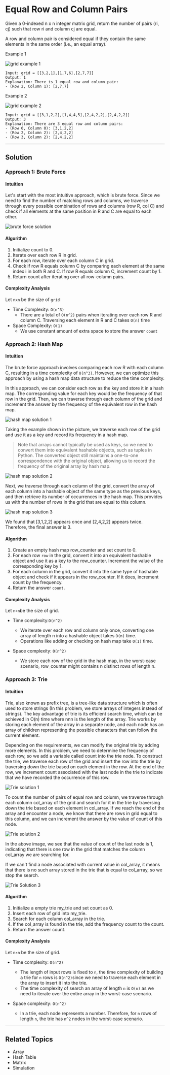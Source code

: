 # Equal Row and Column Pairs

Given a 0-indexed n x n integer matrix grid, return the number of pairs (ri, cj) such that row ri and column cj are
equal.

A row and column pair is considered equal if they contain the same elements in the same order (i.e., an equal array).

Example 1

![grid example 1](./grid_example_1.jpg)

```plain
Input: grid = [[3,2,1],[1,7,6],[2,7,7]]
Output: 1
Explanation: There is 1 equal row and column pair:
- (Row 2, Column 1): [2,7,7]
```

Example 2

![grid example 2](./grid_example_2.jpg)

```plain
Input: grid = [[3,1,2,2],[1,4,4,5],[2,4,2,2],[2,4,2,2]]
Output: 3
Explanation: There are 3 equal row and column pairs:
- (Row 0, Column 0): [3,1,2,2]
- (Row 2, Column 2): [2,4,2,2]
- (Row 3, Column 2): [2,4,2,2]
```

---

## Solution

### Approach 1: Brute Force

#### Intuition

Let's start with the most intuitive approach, which is brute force. Since we need to find the number of matching rows
and columns, we traverse through every possible combination of rows and columns (row R, col C) and check if all elements
at the same position in R and C are equal to each other.

![brute force solution](./solution_brute_force.png)

#### Algorithm

1. Initialize count to 0.
2. Iterate over each row R in grid.
3. For each row, iterate over each column C in grid.
4. Check if row R equals column C by comparing each element at the same index i in both R and C. If row R equals column
   C, increment count by 1.
5. Return count after iterating over all row-column pairs.

#### Complexity Analysis

Let `nxn` be the size of `grid`

- Time Complexity: `O(n^3)`
  - There are a total of `O(n^2)` pairs when iterating over each row R and column C. Traversing each element in R and
      C takes `O(n)` time
- Space Complexity: `O(1)`
  - We use constant amount of extra space to store the answer `count`

### Approach 2: Hash Map

#### Intuition

The brute force approach involves comparing each row R with each column C, resulting in a time complexity of `O(n^3)`.
However, we can optimize this approach by using a hash map data structure to reduce the time complexity.

In this approach, we can consider each row as the key and store it in a hash map. The corresponding value for each key
would be the frequency of that row in the grid. Then, we can traverse through each column of the grid and increment the
answer by the frequency of the equivalent row in the hash map.

![hash map solution 1](./solution_hash_map_1.png)

Taking the example shown in the picture, we traverse each row of the grid and use it as a key and record its frequency
in a hash map.

> Note that arrays cannot typically be used as keys, so we need to convert them into equivalent hashable objects, such
> as tuples in Python. The converted object still maintains a one-to-one correspondence with the original
> object, allowing us to record the frequency of the original array by hash map.

![hash map solution 2](./solution_hash_map_2.png)

Next, we traverse through each column of the grid, convert the array of each column into a hashable object of the same
type as the previous keys, and then retrieve its number of occurrences in the hash map. This provides us with the number
of rows in the grid that are equal to this column.

![hash map solution 3](./solution_hash_map_3.png)

We found that [3,1,2,2] appears once and [2,4,2,2] appears twice. Therefore, the final answer is 3.

#### Algorithm

1. Create an empty hash map row_counter and set count to 0.
2. For each row `row` in the grid, convert it into an equivalent hashable object and use it as a key to the row_counter.
   Increment the value of the corresponding key by 1.
3. For each column in the grid, convert it into the same type of hashable object and check if it appears in the
   row_counter. If it does, increment count by the frequency.
4. Return the answer `count`.

#### Complexity Analysis

Let `n×n`be the size of grid.

- Time complexity:`O(n^2)`
  - We iterate over each row and column only once, converting one array of length n into a hashable object
      takes `O(n)`
      time.
  - Operations like adding or checking on hash map take `O(1)` time.

- Space complexity: `O(n^2)`
  - We store each row of the grid in the hash map, in the worst-case scenario, row_counter might contains n distinct
      rows of length n.

### Approach 3: Trie

#### Intuition

Trie, also known as prefix tree, is a tree-like data structure which is often used to store strings (In this problem, we
store arrays of integers instead of strings). The key advantage of trie is its efficient search time, which can be
achieved in O(n) time where nnn is the length of the array. Trie works by storing each element of the array in a
separate node, and each node has an array of children representing the possible characters that can follow the current
element.

Depending on the requirements, we can modify the original trie by adding more elements. In this problem, we need to
determine the frequency of each row, so we add a variable called count into the trie node. To construct the trie, we
traverse each row of the grid and insert the row into the trie by traversing down the trie based on each element in the
row. At the end of the row, we increment count associated with the last node in the trie to indicate that we have
recorded the occurrence of this row.

![Trie solution 1](./solution_trie_1.png)

To count the number of pairs of equal row and column, we traverse through each column col_array of the grid and search
for it in the trie by traversing down the trie based on each element in col_array. If we reach the end of the array and
encounter a node, we know that there are rows in grid equal to this column, and we can increment the answer by the value
of count of this node.

![Trie solution 2](./solution_trie_2.png)

In the above image, we see that the value of count of the last node is 1, indicating that there is one row in the grid
that matches the column col_array we are searching for.

If we can't find a node associated with current value in col_array, it means that there is no such array stored in the
trie that is equal to col_array, so we stop the search.

![Trie Solution 3](./solution_trie_3.png)

#### Algorithm

1. Initialize a empty trie my_trie and set count as 0.
2. Insert each row of grid into my_trie.
3. Search for each column col_array in the trie.
4. If the col_array is found in the trie, add the frequency count to the count.
5. Return the answer count.

#### Complexity Analysis

Let `n×n` be the size of grid.

- Time complexity: `O(n^2)`
  - The length of input rows is fixed to `n`, the time complexity of building a trie for `n` rows is `O(n^2)`since we
      need to traverse each element in the array to insert it into the trie.
  - The time complexity of search an array of length `n` is `O(n)` as we need to iterate over the entire array
      in the worst-case scenario.

- Space complexity: `O(n^2)`
  - In a trie, each node represents a number. Therefore, for `n` rows of length `n`, the trie has `n^2` nodes in the
      worst-case scenario.

---

## Related Topics

- Array
- Hash Table
- Matrix
- Simulation

